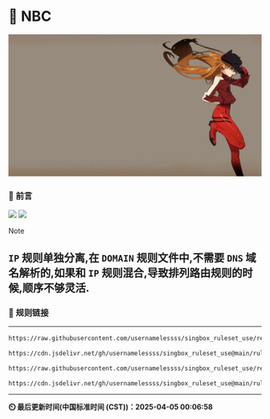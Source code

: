 
# 🧸 NBC
![](https://raw.githubusercontent.com/usernamelessss/picture-bed/main/images/202504042256831.jpg)
### 📣 前言
![](https://shields.io/badge/-移除重复规则-ff69b4) ![](https://shields.io/badge/-IP&nbsp;规则单独存放不与&nbsp;DOMAIN&nbsp;等混合-green)
> [!NOTE]
**`IP` 规则单独分离,在 `DOMAIN` 规则文件中,不需要 `DNS` 域名解析的,如果和 `IP` 规则混合,导致排列路由规则的时候,顺序不够灵活.**
---

###  🔗 规则链接
---

```url
https://raw.githubusercontent.com/usernamelessss/singbox_ruleset_use/refs/heads/main/rule/NBC/NBC_No_IP.json
```

```url
https://cdn.jsdelivr.net/gh/usernamelessss/singbox_ruleset_use@main/rule/NBC/NBC_No_IP.json
```

```url
https://raw.githubusercontent.com/usernamelessss/singbox_ruleset_use/refs/heads/main/rule/NBC/NBC_No_IP.srs
```

```url
https://cdn.jsdelivr.net/gh/usernamelessss/singbox_ruleset_use@main/rule/NBC/NBC_No_IP.srs
```

---
**⏲️ 最后更新时间(中国标准时间 (CST))：2025-04-05 00:06:58**
